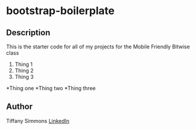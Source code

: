 # bootstrap-boilerplate

## Description

This is the starter code for all of my projects for the Mobile Friendly Bitwise class

1. Thing 1
2. Thing 2
3. Thing 3

*Thing one
*Thing two
*Thing three

## Author

Tiffany Simmons [LinkedIn](URL)
